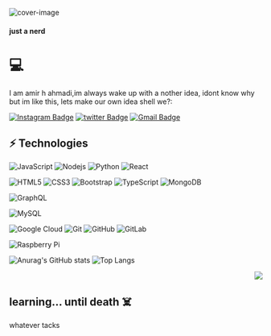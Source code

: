 ![cover-image](https://user-images.githubusercontent.com/93821178/184066567-68b76816-8fa7-4972-b891-3e4068ba9203.jpg)
#### just a nerd 
# 💻


<!-- **amir4976/amir4976** is a ✨ _special_ ✨ repository because its `README.md` (this file) appears on your GitHub profile. -->

<!-- ![test image 1](https://kariera.future-processing.pl/wp-content/uploads/2018/01/blog_Security_Headers.png) -->



I am amir h ahmadi,im always wake up with a nother idea, idont know why but im like this, lets make our own idea shell we?:

[![Instagram Badge](https://img.shields.io/badge/-amir_h_ahmadi_i.m-purple?style=flat-square&logo=instagram&logoColor=white&link=https://instagram.com/amir_h_ahmadi_i.m/)](https://instagram.com/amir_h_ahmadi_i.m)
[![twitter Badge](https://img.shields.io/badge/-@amirhosianahma1-purple?style=flat-square&logo=twitter&logoColor=white&link=https://twitter.com/amirhosianahma1)](https://twitter.com/amirhosianahma1)
[![Gmail Badge](https://img.shields.io/badge/-amirhosianahmadi4976@gmail.com-c14438?style=flat-square&logo=Gmail&logoColor=white&link=mailto:amirhosianahmadi4976@gmail.com)](mailto:kanna6501@gmail.com)

## ⚡ Technologies

![JavaScript](https://img.shields.io/badge/-JavaScript-black?style=flat-square&logo=javascript)
![Nodejs](https://img.shields.io/badge/-Nodejs-black?style=flat-square&logo=Node.js)
![Python](https://img.shields.io/badge/-Python-black?style=flat-square&logo=Python)
![React](https://img.shields.io/badge/-React-black?style=flat-square&logo=react)
<!-- ![Java](https://img.shields.io/badge/-java-E34A86?style=flat-square&logo=java) -->
<!-- ![Java](https://img.shields.io/badge/-ai-E34A86?style=flat-square&logo=ai) -->
<!-- ![C++](https://img.shields.io/badge/-C++-00599C?style=flat-square&logo=c) -->
![HTML5](https://img.shields.io/badge/-HTML5-E34F26?style=flat-square&logo=html5&logoColor=white)
![CSS3](https://img.shields.io/badge/-CSS3-1572B6?style=flat-square&logo=css3)
![Bootstrap](https://img.shields.io/badge/-Bootstrap-563D7C?style=flat-square&logo=bootstrap)
![TypeScript](https://img.shields.io/badge/-TypeScript-007ACC?style=flat-square&logo=typescript)
![MongoDB](https://img.shields.io/badge/-MongoDB-black?style=flat-square&logo=mongodb)
<!-- ![Redis](https://img.shields.io/badge/-Redis-black?style=flat-square&logo=Redis) -->
<!-- ![ElasticSearch](https://img.shields.io/badge/-ElasticSearch-005571?style=flat-square&logo=elasticsearch) -->
![GraphQL](https://img.shields.io/badge/-GraphQL-E10098?style=flat-square&logo=graphql)
<!-- ![Apollo GraphQL](https://img.shields.io/badge/-Apollo%20GraphQL-311C87?style=flat-square&logo=apollo-graphql) -->
<!-- ![PostgreSQL](https://img.shields.io/badge/-PostgreSQL-336791?style=flat-square&logo=postgresql) -->
![MySQL](https://img.shields.io/badge/-MySQL-black?style=flat-square&logo=mysql)
<!-- ![Heroku](https://img.shields.io/badge/-Heroku-430098?style=flat-square&logo=heroku) -->
<!-- ![Docker](https://img.shields.io/badge/-Docker-black?style=flat-square&logo=docker) -->
<!-- ![DigitalOcean](https://img.shields.io/badge/-Digital%20Ocean-darkblue?style=flat-square&logo=digitalocean) -->
<!-- ![Amazon AWS](https://img.shields.io/badge/Amazon%20AWS-232F3E?style=flat-square&logo=amazon-aws) -->
<!-- ![Microsoft Azure](https://img.shields.io/badge/Microsoft%20Azure-232F7E?style=flat-square&logo=microsoft-azure) -->
![Google Cloud](https://img.shields.io/badge/Google%20Cloud-black?style=flat-square&logo=google-cloud)
![Git](https://img.shields.io/badge/-Git-black?style=flat-square&logo=git)
![GitHub](https://img.shields.io/badge/-GitHub-181717?style=flat-square&logo=github)
![GitLab](https://img.shields.io/badge/-GitLab-FCA121?style=flat-square&logo=gitlab)
<!-- ![BitBucket](https://img.shields.io/badge/-BitBucket-darkblue?style=flat-square&logo=bitbucket) -->
![Raspberry Pi](https://img.shields.io/badge/-Raspberry%20Pi-C51A4A?style=flat-square&logo=Raspberry-Pi)


![Anurag's GitHub stats](https://github-readme-stats.vercel.app/api?username=amir4976&show_icons=true&theme=dark)
![Top Langs](https://github-readme-stats.vercel.app/api/top-langs/?username=amir4976&hide=TeX&layout=compact&theme=dark)













<!-- ![Visitor Badge](https://visitor-badge.laobi.icu/badge?page_id=اسم) -->
<p align="right">
<img src="https://komarev.com/ghpvc/?username=brunotacca&style=plastic&label=Views"></img>

</p>


## learning... until death ☠️
whatever tacks
